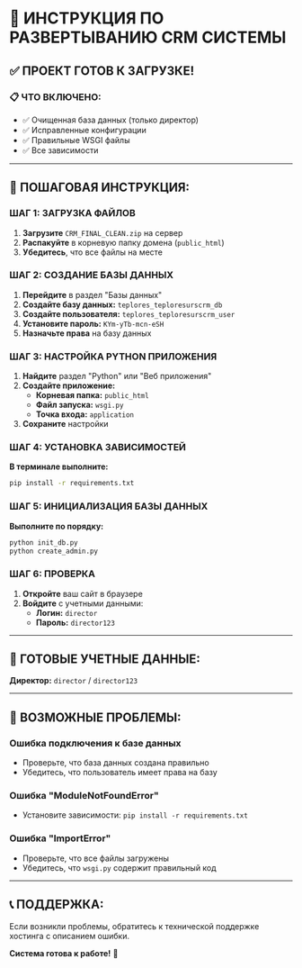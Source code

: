 # 🚀 ИНСТРУКЦИЯ ПО РАЗВЕРТЫВАНИЮ CRM СИСТЕМЫ

## ✅ ПРОЕКТ ГОТОВ К ЗАГРУЗКЕ!

### 📋 ЧТО ВКЛЮЧЕНО:
- ✅ Очищенная база данных (только директор)
- ✅ Исправленные конфигурации
- ✅ Правильные WSGI файлы
- ✅ Все зависимости

---

## 🔧 ПОШАГОВАЯ ИНСТРУКЦИЯ:

### ШАГ 1: ЗАГРУЗКА ФАЙЛОВ
1. **Загрузите** `CRM_FINAL_CLEAN.zip` на сервер
2. **Распакуйте** в корневую папку домена (`public_html`)
3. **Убедитесь**, что все файлы на месте

### ШАГ 2: СОЗДАНИЕ БАЗЫ ДАННЫХ
1. **Перейдите** в раздел "Базы данных"
2. **Создайте базу данных:** `teplores_teploresurscrm_db`
3. **Создайте пользователя:** `teplores_teploresurscrm_user`
4. **Установите пароль:** `KYm-yTb-mcn-eSH`
5. **Назначьте права** на базу данных

### ШАГ 3: НАСТРОЙКА PYTHON ПРИЛОЖЕНИЯ
1. **Найдите** раздел "Python" или "Веб приложения"
2. **Создайте приложение:**
   - **Корневая папка:** `public_html`
   - **Файл запуска:** `wsgi.py`
   - **Точка входа:** `application`
3. **Сохраните** настройки

### ШАГ 4: УСТАНОВКА ЗАВИСИМОСТЕЙ
**В терминале выполните:**
```bash
pip install -r requirements.txt
```

### ШАГ 5: ИНИЦИАЛИЗАЦИЯ БАЗЫ ДАННЫХ
**Выполните по порядку:**
```bash
python init_db.py
python create_admin.py
```

### ШАГ 6: ПРОВЕРКА
1. **Откройте** ваш сайт в браузере
2. **Войдите** с учетными данными:
   - **Логин:** `director`
   - **Пароль:** `director123`

---

## 🎯 ГОТОВЫЕ УЧЕТНЫЕ ДАННЫЕ:

**Директор:** `director` / `director123`

---

## 🔧 ВОЗМОЖНЫЕ ПРОБЛЕМЫ:

### Ошибка подключения к базе данных
- Проверьте, что база данных создана правильно
- Убедитесь, что пользователь имеет права на базу

### Ошибка "ModuleNotFoundError"
- Установите зависимости: `pip install -r requirements.txt`

### Ошибка "ImportError"
- Проверьте, что все файлы загружены
- Убедитесь, что `wsgi.py` содержит правильный код

---

## 📞 ПОДДЕРЖКА:
Если возникли проблемы, обратитесь к технической поддержке хостинга с описанием ошибки.

**Система готова к работе!** 🎉